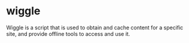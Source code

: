 # wiggle
Wiggle is a script that is used to obtain and cache content for a specific site, and provide offline tools to access and use it.
